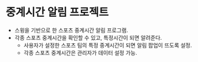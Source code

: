# 중계시간 알림 프로젝트
* 스윙을 기반으로 한 스포츠 중계시간 알림 프로그램.
* 각종 스포츠 중계시간을 확인할 수 있고, 특정시간이 되면 알려준다.
	* 사용자가 설정한 스포츠 팀의 특정 중계시간이 되면 알림 팝업이 뜨도록 설정.
	* 각종 스포츠 중계시간은 관리자가 데이터 설정 가능.

